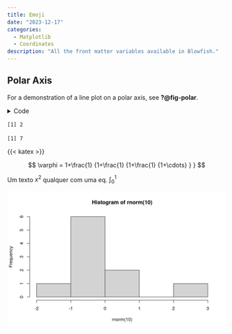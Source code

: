 ```yaml
---
title: Emoji
date: "2023-12-17"
categories:
  - Matplotlib
  - Coordinates
description: "All the front matter variables available in Blowfish."
---
```


## Polar Axis

For a demonstration of a line plot on a polar axis, see **?@fig-polar**.

<details>
<summary>Code</summary>

``` r
print(1 + 1) + 5
```

</details>

    [1] 2

    [1] 7

{{< katex >}}

$$
 \varphi = 1+\frac{1} {1+\frac{1} {1+\frac{1} {1+\cdots} } }
$$

Um texto $x^2$ qualquer com uma eq. $\int_0^1$

<img src="index.markdown_strict_files/figure-markdown_strict/unnamed-chunk-2-1.png" width="768" />
